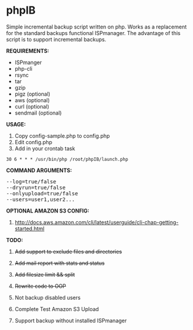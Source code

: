 phpIB
=====

Simple incremental backup script written on php.
Works as a replacement for the standard backups functional ISPmanager.
The advantage of this script is to support incremental backups.

**REQUIREMENTS:**
- ISPmanger
- php-cli
- rsync
- tar
- gzip
- pigz (optional)
- aws (optional)
- curl (optional)
- sendmail (optional)

**USAGE:**

1. Copy config-sample.php to config.php
2. Edit config.php
3. Add in your crontab task

``
30 6 * * * /usr/bin/php /root/phpIB/launch.php
``

**COMMAND ARGUMENTS:**

<pre>
--log=true/false
--dryrun=true/false
--onlyupload=true/false
--users=user1,user2...
</pre>

**OPTIONAL AMAZON S3 CONFIG:**

1. http://docs.aws.amazon.com/cli/latest/userguide/cli-chap-getting-started.html

**TODO:**

1. ~~Add support to exclude files and directories~~

2. ~~Add mail report with stats and status~~

3. ~~Add filesize limit && split~~

4. ~~Rewrite code to OOP~~

5. Not backup disabled users

6. Complete Test Amazon S3 Upload

7. Support backup without installed ISPmanager
